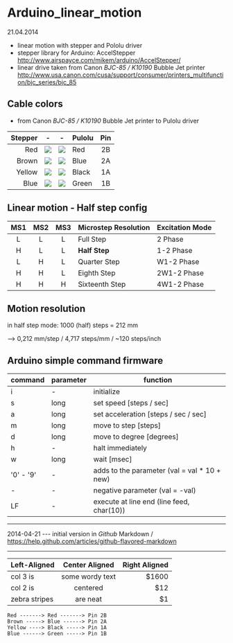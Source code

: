 Arduino_linear_motion
=====================

21.04.2014

* linear motion with stepper and Pololu driver
* stepper library for Arduino: AccelStepper<br>http://www.airspayce.com/mikem/arduino/AccelStepper/
* linear drive taken from Canon *BJC-85 / K10190* Bubble Jet printer<br>http://www.usa.canon.com/cusa/support/consumer/printers_multifunction/bjc_series/bjc_85

Cable colors
------------
* from Canon *BJC-85 / K10190* Bubble Jet printer to Pulolu driver

|Stepper|-       |-       |Pulolu|Pin|
|------:|--------|--------|:-----|:-:|
|Red    |![][102]|![][102]|Red   |2B |
|Brown  |![][101]|![][106]|Blue  |2A |
|Yellow |![][104]|![][100]|Black |1A |
|Blue   |![][106]|![][105]|Green |1B |


Linear motion - Half step config
--------------------------------

MS1|MS2|MS3|Microstep Resolution|Excitation Mode 
:-:|:-:|:-:|--------------------|---------------
L|L|L|Full Step|2 Phase
H|L|L|**Half Step**|1-2 Phase
L|H|L|Quarter Step|W1-2 Phase
H|H|L|Eighth Step|2W1-2 Phase
H|H|H|Sixteenth Step|4W1-2 Phase


Motion resolution
-----------------

in half step mode: 1000 (half) steps = 212 mm

--> 0,212 mm/step / 4,717 steps/mm / ~120 steps/inch


Arduino simple command firmware
-------------------------------

command |parameter | function
--------|----------|---------
i |- |initialize
s |long |set speed [steps / sec]
a |long |set acceleration [steps / sec / sec]
m |long |move to step [steps]
d |long |move to degree [degrees]
h |- |halt immediately
w |long |wait [msec]
'0' - '9' |- |adds to the parameter (val = val * 10 + new)
- |- |negative parameter (val = -val)
LF |- |execute at line end (line feed, char(10))

----------

2014-04-21 --- initial version in _Github_ Markdown / https://help.github.com/articles/github-flavored-markdown


----------

| Left-Aligned  | Center Aligned  | Right Aligned |
| :------------ |:---------------:| -----:|
| col 3 is      | some wordy text | $1600 |
| col 2 is      | centered        |   $12 |
| zebra stripes | are neat        |    $1 |


```
Red -------> Red -------> Pin 2B
Brown -----> Blue ------> Pin 2A
Yellow ----> Black -----> Pin 1A
Blue ------> Green -----> Pin 1B
```


  [100]: http://www.realaxl.de/static/pix/color_gadgets/square_16_black.png
  [101]: http://www.realaxl.de/static/pix/color_gadgets/square_16_brown.png
  [102]: http://www.realaxl.de/static/pix/color_gadgets/square_16_red.png
  [103]: http://www.realaxl.de/static/pix/color_gadgets/square_16_orange.png
  [104]: http://www.realaxl.de/static/pix/color_gadgets/square_16_yellow.png
  [105]: http://www.realaxl.de/static/pix/color_gadgets/square_16_green.png
  [106]: http://www.realaxl.de/static/pix/color_gadgets/square_16_blue.png
  [107]: http://www.realaxl.de/static/pix/color_gadgets/square_16_purple.png
  [108]: http://www.realaxl.de/static/pix/color_gadgets/square_16_grey.png
  [109]: http://www.realaxl.de/static/pix/color_gadgets/square_16_white.png
  [110]: http://www.realaxl.de/static/pix/color_gadgets/square_16_gold.png  